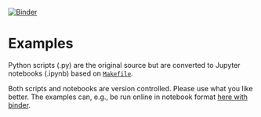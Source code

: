 [![Binder](https://mybinder.org/badge_logo.svg)][url_binder]
# Examples

Python scripts (.py) are the original source
but are converted to
Jupyter notebooks (.ipynb) based on [`Makefile`](Makefile).

Both scripts and notebooks are version controlled.
Please use what you like better.
The examples can, e.g., be run online in notebook format [here with binder][url_binder].

[url_binder]: https://mybinder.org/v2/gh/JulianKarlBauer/fiber_orientation_tensors_2021/HEAD